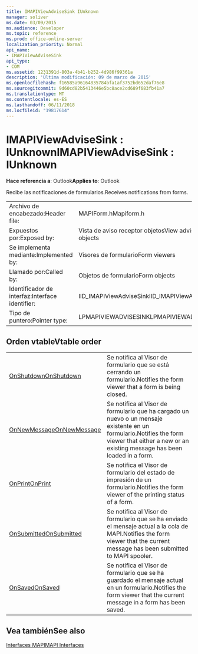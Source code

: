 ```yaml
---
title: IMAPIViewAdviseSink IUnknown
manager: soliver
ms.date: 03/09/2015
ms.audience: Developer
ms.topic: reference
ms.prod: office-online-server
localization_priority: Normal
api_name:
- IMAPIViewAdviseSink
api_type:
- COM
ms.assetid: 1231391d-803a-4b41-b252-4d986f99361a
description: 'Última modificación: 09 de marzo de 2015'
ms.openlocfilehash: f16585a96164835784bfa1af3752bd652daf76e8
ms.sourcegitcommit: 9d60cd82b5413446e5bc8ace2cd689f683fb41a7
ms.translationtype: MT
ms.contentlocale: es-ES
ms.lasthandoff: 06/11/2018
ms.locfileid: "19817614"
---
```

# <a name="imapiviewadvisesink--iunknown"></a><span data-ttu-id="8ac2f-103">IMAPIViewAdviseSink : IUnknown</span><span class="sxs-lookup"><span data-stu-id="8ac2f-103">IMAPIViewAdviseSink : IUnknown</span></span>

  
  
<span data-ttu-id="8ac2f-104">**Hace referencia a**: Outlook</span><span class="sxs-lookup"><span data-stu-id="8ac2f-104">**Applies to**: Outlook</span></span> 
  
<span data-ttu-id="8ac2f-105">Recibe las notificaciones de formularios.</span><span class="sxs-lookup"><span data-stu-id="8ac2f-105">Receives notifications from forms.</span></span> 
  
|||
|:-----|:-----|
|<span data-ttu-id="8ac2f-106">Archivo de encabezado:</span><span class="sxs-lookup"><span data-stu-id="8ac2f-106">Header file:</span></span>  <br/> |<span data-ttu-id="8ac2f-107">MAPIForm.h</span><span class="sxs-lookup"><span data-stu-id="8ac2f-107">Mapiform.h</span></span>  <br/> |
|<span data-ttu-id="8ac2f-108">Expuestos por:</span><span class="sxs-lookup"><span data-stu-id="8ac2f-108">Exposed by:</span></span>  <br/> |<span data-ttu-id="8ac2f-109">Vista de aviso receptor objetos</span><span class="sxs-lookup"><span data-stu-id="8ac2f-109">View advise sink objects</span></span>  <br/> |
|<span data-ttu-id="8ac2f-110">Se implementa mediante:</span><span class="sxs-lookup"><span data-stu-id="8ac2f-110">Implemented by:</span></span>  <br/> |<span data-ttu-id="8ac2f-111">Visores de formulario</span><span class="sxs-lookup"><span data-stu-id="8ac2f-111">Form viewers</span></span>  <br/> |
|<span data-ttu-id="8ac2f-112">Llamado por:</span><span class="sxs-lookup"><span data-stu-id="8ac2f-112">Called by:</span></span>  <br/> |<span data-ttu-id="8ac2f-113">Objetos de formulario</span><span class="sxs-lookup"><span data-stu-id="8ac2f-113">Form objects</span></span>  <br/> |
|<span data-ttu-id="8ac2f-114">Identificador de interfaz:</span><span class="sxs-lookup"><span data-stu-id="8ac2f-114">Interface identifier:</span></span>  <br/> |<span data-ttu-id="8ac2f-115">IID_IMAPIViewAdviseSink</span><span class="sxs-lookup"><span data-stu-id="8ac2f-115">IID_IMAPIViewAdviseSink</span></span>  <br/> |
|<span data-ttu-id="8ac2f-116">Tipo de puntero:</span><span class="sxs-lookup"><span data-stu-id="8ac2f-116">Pointer type:</span></span>  <br/> |<span data-ttu-id="8ac2f-117">LPMAPIVIEWADVISESINK</span><span class="sxs-lookup"><span data-stu-id="8ac2f-117">LPMAPIVIEWADVISESINK</span></span>  <br/> |
   
## <a name="vtable-order"></a><span data-ttu-id="8ac2f-118">Orden vtable</span><span class="sxs-lookup"><span data-stu-id="8ac2f-118">Vtable order</span></span>

|||
|:-----|:-----|
|[<span data-ttu-id="8ac2f-119">OnShutdown</span><span class="sxs-lookup"><span data-stu-id="8ac2f-119">OnShutdown</span></span>](imapiviewadvisesink-onshutdown.md) <br/> |<span data-ttu-id="8ac2f-120">Se notifica al Visor de formulario que se está cerrando un formulario.</span><span class="sxs-lookup"><span data-stu-id="8ac2f-120">Notifies the form viewer that a form is being closed.</span></span>  <br/> |
|[<span data-ttu-id="8ac2f-121">OnNewMessage</span><span class="sxs-lookup"><span data-stu-id="8ac2f-121">OnNewMessage</span></span>](imapiviewadvisesink-onnewmessage.md) <br/> |<span data-ttu-id="8ac2f-122">Se notifica al Visor de formulario que ha cargado un nuevo o un mensaje existente en un formulario.</span><span class="sxs-lookup"><span data-stu-id="8ac2f-122">Notifies the form viewer that either a new or an existing message has been loaded in a form.</span></span>  <br/> |
|[<span data-ttu-id="8ac2f-123">OnPrint</span><span class="sxs-lookup"><span data-stu-id="8ac2f-123">OnPrint</span></span>](imapiviewadvisesink-onprint.md) <br/> |<span data-ttu-id="8ac2f-124">Se notifica el Visor de formulario del estado de impresión de un formulario.</span><span class="sxs-lookup"><span data-stu-id="8ac2f-124">Notifies the form viewer of the printing status of a form.</span></span>  <br/> |
|[<span data-ttu-id="8ac2f-125">OnSubmitted</span><span class="sxs-lookup"><span data-stu-id="8ac2f-125">OnSubmitted</span></span>](imapiviewadvisesink-onsubmitted.md) <br/> |<span data-ttu-id="8ac2f-126">Se notifica al Visor de formulario que se ha enviado el mensaje actual a la cola de MAPI.</span><span class="sxs-lookup"><span data-stu-id="8ac2f-126">Notifies the form viewer that the current message has been submitted to MAPI spooler.</span></span>  <br/> |
|[<span data-ttu-id="8ac2f-127">OnSaved</span><span class="sxs-lookup"><span data-stu-id="8ac2f-127">OnSaved</span></span>](imapiviewadvisesink-onsaved.md) <br/> |<span data-ttu-id="8ac2f-128">Se notifica el Visor de formulario que se ha guardado el mensaje actual en un formulario.</span><span class="sxs-lookup"><span data-stu-id="8ac2f-128">Notifies the form viewer that the current message in a form has been saved.</span></span>  <br/> |
   
## <a name="see-also"></a><span data-ttu-id="8ac2f-129">Vea también</span><span class="sxs-lookup"><span data-stu-id="8ac2f-129">See also</span></span>



[<span data-ttu-id="8ac2f-130">Interfaces MAPI</span><span class="sxs-lookup"><span data-stu-id="8ac2f-130">MAPI Interfaces</span></span>](mapi-interfaces.md)

